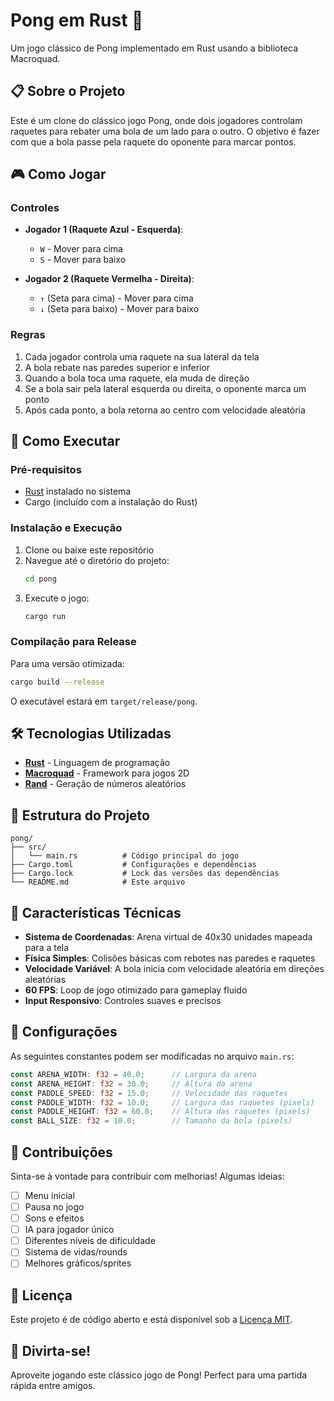 # Pong em Rust 🏓

Um jogo clássico de Pong implementado em Rust usando a biblioteca Macroquad.

## 📋 Sobre o Projeto

Este é um clone do clássico jogo Pong, onde dois jogadores controlam raquetes para rebater uma bola de um lado para o outro. O objetivo é fazer com que a bola passe pela raquete do oponente para marcar pontos.

## 🎮 Como Jogar

### Controles

- **Jogador 1 (Raquete Azul - Esquerda)**:
  - `W` - Mover para cima
  - `S` - Mover para baixo

- **Jogador 2 (Raquete Vermelha - Direita)**:
  - `↑` (Seta para cima) - Mover para cima
  - `↓` (Seta para baixo) - Mover para baixo

### Regras

1. Cada jogador controla uma raquete na sua lateral da tela
2. A bola rebate nas paredes superior e inferior
3. Quando a bola toca uma raquete, ela muda de direção
4. Se a bola sair pela lateral esquerda ou direita, o oponente marca um ponto
5. Após cada ponto, a bola retorna ao centro com velocidade aleatória

## 🚀 Como Executar

### Pré-requisitos

- [Rust](https://rustup.rs/) instalado no sistema
- Cargo (incluído com a instalação do Rust)

### Instalação e Execução

1. Clone ou baixe este repositório
2. Navegue até o diretório do projeto:
   ```bash
   cd pong
   ```
3. Execute o jogo:
   ```bash
   cargo run
   ```

### Compilação para Release

Para uma versão otimizada:
```bash
cargo build --release
```

O executável estará em `target/release/pong`.

## 🛠️ Tecnologias Utilizadas

- **[Rust](https://www.rust-lang.org/)** - Linguagem de programação
- **[Macroquad](https://macroquad.rs/)** - Framework para jogos 2D
- **[Rand](https://crates.io/crates/rand)** - Geração de números aleatórios

## 📁 Estrutura do Projeto

```
pong/
├── src/
│   └── main.rs          # Código principal do jogo
├── Cargo.toml           # Configurações e dependências
├── Cargo.lock           # Lock das versões das dependências
└── README.md            # Este arquivo
```

## 🎯 Características Técnicas

- **Sistema de Coordenadas**: Arena virtual de 40x30 unidades mapeada para a tela
- **Física Simples**: Colisões básicas com rebotes nas paredes e raquetes
- **Velocidade Variável**: A bola inicia com velocidade aleatória em direções aleatórias
- **60 FPS**: Loop de jogo otimizado para gameplay fluido
- **Input Responsivo**: Controles suaves e precisos

## 🔧 Configurações

As seguintes constantes podem ser modificadas no arquivo `main.rs`:

```rust
const ARENA_WIDTH: f32 = 40.0;      // Largura da arena
const ARENA_HEIGHT: f32 = 30.0;     // Altura da arena
const PADDLE_SPEED: f32 = 15.0;     // Velocidade das raquetes
const PADDLE_WIDTH: f32 = 10.0;     // Largura das raquetes (pixels)
const PADDLE_HEIGHT: f32 = 60.0;    // Altura das raquetes (pixels)
const BALL_SIZE: f32 = 10.0;        // Tamanho da bola (pixels)
```

## 🤝 Contribuições

Sinta-se à vontade para contribuir com melhorias! Algumas ideias:

- [ ] Menu inicial
- [ ] Pausa no jogo
- [ ] Sons e efeitos
- [ ] IA para jogador único
- [ ] Diferentes níveis de dificuldade
- [ ] Sistema de vidas/rounds
- [ ] Melhores gráficos/sprites

## 📝 Licença

Este projeto é de código aberto e está disponível sob a [Licença MIT](LICENSE).

## 🎉 Divirta-se!

Aproveite jogando este clássico jogo de Pong! Perfect para uma partida rápida entre amigos.